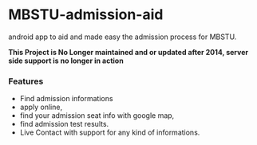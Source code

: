 # MBSTU-admission-aid
android app to aid and made easy the admission process for MBSTU.

**This Project is No Longer maintained and or updated after 2014, server side support is no longer in action**

### Features
- Find admission informations
- apply online,
- find your admission seat info with google map,
- find admission test results.
- Live Contact with support for any kind of informations.
